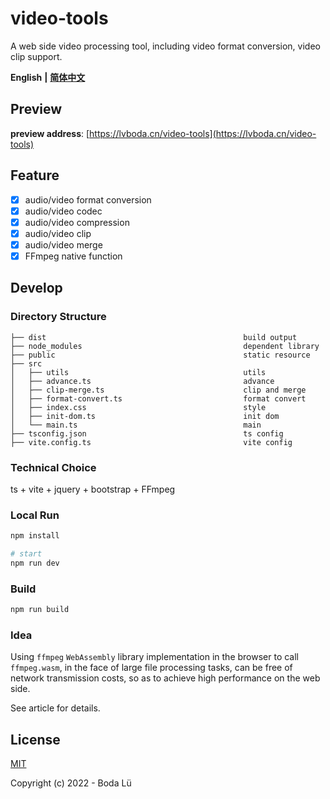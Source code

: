 # video-tools
A web side video processing tool, including video format conversion, video clip support.

**English** **|** [**简体中文**](./README.zh-cn.md)

## Preview
**preview address**: [https://lvboda.cn/video-tools](https://lvboda.cn/video-tools)

## Feature
- [x] audio/video format conversion
- [x] audio/video codec
- [x] audio/video compression
- [x] audio/video clip
- [x] audio/video merge
- [x] FFmpeg native function

## Develop
### Directory Structure
```
├── dist                                            build output
├── node_modules                                    dependent library
├── public                                          static resource
├── src
│   ├── utils                                       utils
│   ├── advance.ts                                  advance
│   ├── clip-merge.ts                               clip and merge
│   ├── format-convert.ts                           format convert
│   ├── index.css                                   style
│   ├── init-dom.ts                                 init dom
│   └── main.ts                                     main
├── tsconfig.json                                   ts config
├── vite.config.ts                                  vite config
```

### Technical Choice
ts + vite + jquery + bootstrap + FFmpeg

### Local Run
``` bash
npm install

# start
npm run dev
```

### Build
``` bash
npm run build
```

### Idea
Using `ffmpeg` `WebAssembly` library implementation in the browser to call `ffmpeg.wasm`, in the face of large file processing tasks, can be free of network transmission costs, so as to achieve high performance on the web side.

See article for details.

## License

[MIT](./LICENSE)

Copyright (c) 2022 - Boda Lü
